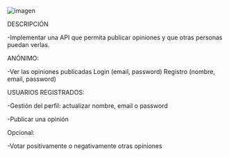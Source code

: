 
![imagen](https://user-images.githubusercontent.com/98592187/184087406-798c1275-2331-4f47-96c5-a57f2d4d1521.png)







DESCRIPCIÓN

-Implementar una API que permita publicar opiniones y que otras personas puedan verlas.

ANÓNIMO:

-Ver las opiniones publicadas Login (email, password) Registro (nombre, email, password)

USUARIOS REGISTRADOS:

-Gestión del perfil: actualizar nombre, email o password 

-Publicar una opinión

Opcional: 

-Votar positivamente o negativamente otras opiniones
